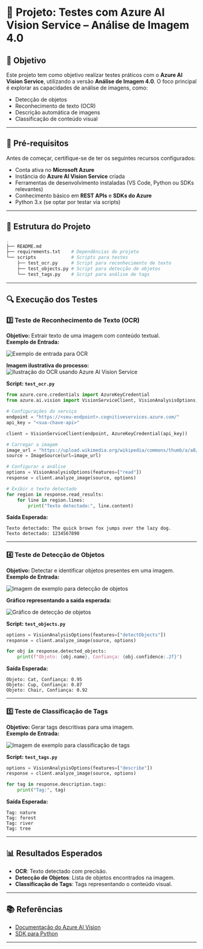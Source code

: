 
# 🧠 Projeto: Testes com Azure AI Vision Service – Análise de Imagem 4.0

## 📌 Objetivo
Este projeto tem como objetivo realizar testes práticos com o **Azure AI Vision Service**, utilizando a versão **Análise de Imagem 4.0**. O foco principal é explorar as capacidades de análise de imagens, como:  
- Detecção de objetos  
- Reconhecimento de texto (OCR)  
- Descrição automática de imagens  
- Classificação de conteúdo visual  

---

## 🔧 Pré-requisitos
Antes de começar, certifique-se de ter os seguintes recursos configurados:

- Conta ativa no **Microsoft Azure**  
- Instância do **Azure AI Vision Service** criada  
- Ferramentas de desenvolvimento instaladas (VS Code, Python ou SDKs relevantes)  
- Conhecimento básico em **REST APIs** e **SDKs do Azure**  
- Python 3.x (se optar por testar via scripts)  

---

## 📂 Estrutura do Projeto

```bash
.
├── README.md
├── requirements.txt    # Dependências do projeto
└── scripts             # Scripts para testes
    ├── test_ocr.py     # Script para reconhecimento de texto
    ├── test_objects.py # Script para detecção de objetos
    └── test_tags.py    # Script para análise de tags
```

---

## 🔍 Execução dos Testes

### 3️⃣ Teste de Reconhecimento de Texto (OCR)  

**Objetivo:** Extrair texto de uma imagem com conteúdo textual.  
**Exemplo de Entrada:**  

![Exemplo de entrada para OCR](https://upload.wikimedia.org/wikipedia/commons/thumb/a/a8/Sample-text.png/640px-Sample-text.png)

**Imagem ilustrativa do processo:**  
![Ilustração do OCR usando Azure AI Vision Service](attachment://An_image_illustrating_OCR_functionality_using_Azur.png)

**Script: `test_ocr.py`**

```python
from azure.core.credentials import AzureKeyCredential
from azure.ai.vision import VisionServiceClient, VisionAnalysisOptions, ImageSource

# Configurações do serviço
endpoint = "https://<seu-endpoint>.cognitiveservices.azure.com/"
api_key = "<sua-chave-api>"

client = VisionServiceClient(endpoint, AzureKeyCredential(api_key))

# Carregar a imagem
image_url = "https://upload.wikimedia.org/wikipedia/commons/thumb/a/a8/Sample-text.png/640px-Sample-text.png"
source = ImageSource(url=image_url)

# Configurar a análise
options = VisionAnalysisOptions(features=["read"])
response = client.analyze_image(source, options)

# Exibir o texto detectado
for region in response.read_results:
    for line in region.lines:
        print("Texto detectado:", line.content)
```

**Saída Esperada:**  
```text
Texto detectado: The quick brown fox jumps over the lazy dog.
Texto detectado: 1234567890
```

---

### 4️⃣ Teste de Detecção de Objetos  

**Objetivo:** Detectar e identificar objetos presentes em uma imagem.  
**Exemplo de Entrada:**  

![Imagem de exemplo para detecção de objetos](https://upload.wikimedia.org/wikipedia/commons/9/9a/Sample_objects.jpg)

**Gráfico representando a saída esperada:**  

![Gráfico de detecção de objetos](attachment://detecao_objetos_grafico.png)

**Script: `test_objects.py`**

```python
options = VisionAnalysisOptions(features=["detectObjects"])
response = client.analyze_image(source, options)

for obj in response.detected_objects:
    print(f"Objeto: {obj.name}, Confiança: {obj.confidence:.2f}")
```

**Saída Esperada:**  
```text
Objeto: Cat, Confiança: 0.95
Objeto: Cup, Confiança: 0.87
Objeto: Chair, Confiança: 0.92
```

---

### 5️⃣ Teste de Classificação de Tags  

**Objetivo:** Gerar tags descritivas para uma imagem.  
**Exemplo de Entrada:**  

![Imagem de exemplo para classificação de tags](https://upload.wikimedia.org/wikipedia/commons/4/47/Nature_image.jpg)

**Script: `test_tags.py`**

```python
options = VisionAnalysisOptions(features=["describe"])
response = client.analyze_image(source, options)

for tag in response.description.tags:
    print("Tag:", tag)
```

**Saída Esperada:**  
```text
Tag: nature
Tag: forest
Tag: river
Tag: tree
```

---

## 📊 Resultados Esperados
- **OCR**: Texto detectado com precisão.  
- **Detecção de Objetos**: Lista de objetos encontrados na imagem.  
- **Classificação de Tags**: Tags representando o conteúdo visual.  

---

## 📚 Referências
- [Documentação do Azure AI Vision](https://learn.microsoft.com/pt-br/azure/ai-services/computer-vision/)  
- [SDK para Python](https://pypi.org/project/azure-ai-vision/)  

---
